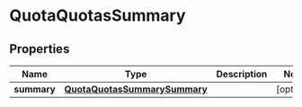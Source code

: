 
# QuotaQuotasSummary

## Properties
Name | Type | Description | Notes
------------ | ------------- | ------------- | -------------
**summary** | [**QuotaQuotasSummarySummary**](QuotaQuotasSummarySummary.md) |  |  [optional]



